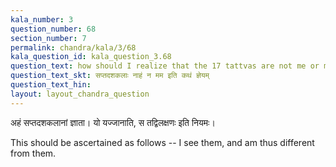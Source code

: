 ```yaml
---
kala_number: 3
question_number: 68
section_number: 7
permalink: chandra/kala/3/68
kala_question_id: kala_question_3.68
question_text: how should I realize that the 17 tattvas are not me or mine
question_text_skt: सप्तदशकलाः नाहं न मम इति कथं ज्ञेयम्
question_text_hin: 
layout: layout_chandra_question
---
```


<!-- skt-start -->
अहं सप्तदशकलानां ज्ञाता। यो यज्जानाति, स तद्विलक्षणः इति नियमः। 
<!-- skt-end -->

<!-- eng-start -->
This should be ascertained as follows -- I see them, and am thus different from them.
<!-- eng-end -->
